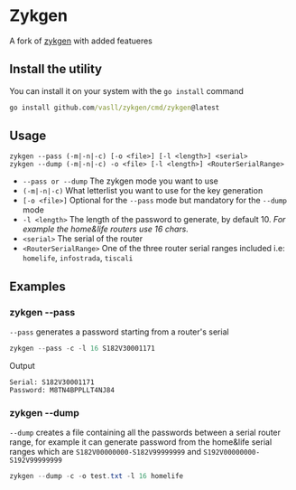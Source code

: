 # Zykgen
A fork of [zykgen](https://github.com/luc10/zykgen) with added featueres

## Install the utility
You can install it on your system with the `go install` command
```cmd
go install github.com/vasll/zykgen/cmd/zykgen@latest
```

## Usage
```
zykgen --pass (-m|-n|-c) [-o <file>] [-l <length>] <serial>
zykgen --dump (-m|-n|-c) -o <file> [-l <length>] <RouterSerialRange>
```
- `--pass or --dump` The zykgen mode you want to use
- `(-m|-n|-c)` What letterlist you want to use for the key generation
- `[-o <file>]` Optional for the `--pass` mode but mandatory for the `--dump` mode
- `-l <length>` The length of the password to generate, by default 10. _For example the home&life routers use 16 chars._
- `<serial>` The serial of the router
- `<RouterSerialRange>` One of the three router serial ranges included i.e: `homelife`, `infostrada`, `tiscali`


## Examples
### zykgen --pass
`--pass` generates a password starting from a router's serial
```powershell
zykgen --pass -c -l 16 S182V30001171
```
Output
```
Serial: S182V30001171     
Password: M8TN4BPPLLT4NJ84
```

### zykgen --dump
`--dump` creates a file containing all the passwords between a serial router range, for example it can generate password from the home&life serial ranges which are `S182V00000000-S182V99999999` and `S192V00000000-S192V99999999`
```powershell
zykgen --dump -c -o test.txt -l 16 homelife
```
